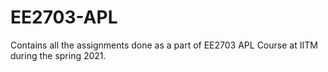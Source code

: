 # EE2703-APL

Contains all the assignments done as a part of EE2703 APL Course at IITM during the spring 2021.
